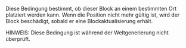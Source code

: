 Diese Bedingung bestimmt, ob dieser Block an einem bestimmten Ort platziert werden kann. Wenn die Position nicht mehr gültig ist, wird der Block beschädigt, sobald er eine Blockaktualisierung erhält.

HINWEIS: Diese Bedingung ist während der Weltgenerierung nicht überprüft.
